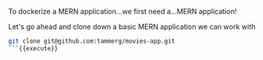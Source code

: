To dockerize a MERN application...we first need a...MERN application!

Let's go ahead and clone down a basic MERN application we can work with

```bash
git clone git@github.com:tammerg/movies-app.git
```{{execute}}